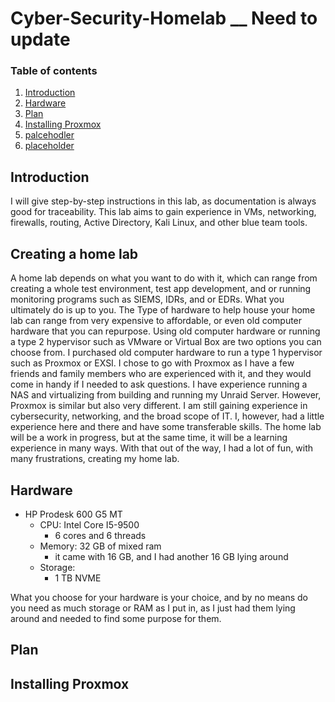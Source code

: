 # Cyber-Security-Homelab __ Need to update

### Table of contents

1. [Introduction](#introduction)
2. [Hardware](#hardware)
3. [Plan](#plan)
4. [Installing Proxmox](#proxmox)
5. [palcehodler](#assessment)
6. [placeholder](#summary)

## Introduction <a name="introduction">
I will give step-by-step instructions in this lab, as documentation is always good for traceability. This lab aims to gain experience in VMs, networking, firewalls, routing, Active Directory, Kali Linux, and other blue team tools. 

## Creating a home lab
A home lab depends on what you want to do with it, which can range from creating a whole test environment, test app development, and or running monitoring programs such as SIEMS, IDRs, and or EDRs. What you ultimately do is up to you. The Type of hardware to help house your home lab can range from very expensive to affordable, or even old computer hardware that you can repurpose. Using old computer hardware or running a type 2 hypervisor such as VMware or Virtual Box are two options you can choose from. I purchased old computer hardware to run a type 1 hypervisor such as Proxmox or EXSI. I chose to go with Proxmox as I have a few friends and family members who are experienced with it, and they would come in handy if I needed to ask questions.  I have experience running a NAS and virtualizing from building and running my Unraid Server. However, Proxmox is similar but also very different. I am still gaining experience in cybersecurity, networking, and the broad scope of IT. I, however, had a little experience here and there and have some transferable skills. The home lab will be a work in progress, but at the same time, it will be a learning experience in many ways. With that out of the way, I had a lot of fun, with many frustrations, creating my home lab. 

## Hardware <a name="hardware">
- HP Prodesk 600 G5 MT
  - CPU: Intel Core I5-9500
      - 6 cores and 6 threads
  - Memory: 32 GB of mixed ram
      - it came with 16 GB, and I had another 16 GB lying around
  - Storage:
    - 1 TB NVME

What you choose for your hardware is your choice, and by no means do you need as much storage or RAM as I put in, as I just had them lying around and needed to find some purpose for them.


## Plan <a name="plan">



## Installing Proxmox <a name="proxmox">
